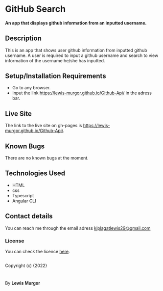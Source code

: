 # GitHub Search

#### An app that displays github information from an inputted username.

## Description
This is an app that shows user github information from inputted github username. A user is required to input a github username and search to view information of the username he/she has inputted.

## Setup/Installation Requirements
* Go to any browser.
* Input the link https://lewis-murgor.github.io/Github-Api/ in the adress bar.

## Live Site
The link to the live site on gh-pages is https://lewis-murgor.github.io/Github-Api/.

## Known Bugs
There are no known bugs at the moment.

## Technologies Used
* HTML
* css
* Typescript
* Angular CLI

## Contact details
You can reach me through the email adress kiplagatlewis29@gmail.com 

### License
You can check the licence [here](https://github.com/lewis-murgor/Github-Api/blob/master/Licence).

##
Copyright (c) {2022}
#
 By **Lewis Murgor**
